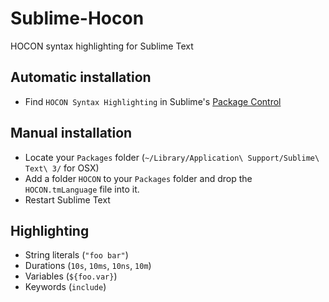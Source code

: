 Sublime-Hocon
=============

HOCON syntax highlighting for Sublime Text

## Automatic installation

- Find `HOCON Syntax Highlighting` in Sublime's [Package Control](https://sublime.wbond.net/)

## Manual installation

- Locate your `Packages` folder (`~/Library/Application\ Support/Sublime\ Text\ 3/` for OSX)
- Add a folder `HOCON` to your `Packages` folder and drop the `HOCON.tmLanguage` file into it.
- Restart Sublime Text

## Highlighting

- String literals (`"foo bar"`)
- Durations (`10s`, `10ms`, `10ns`, `10m`)
- Variables (`${foo.var}`)
- Keywords (`include`)
